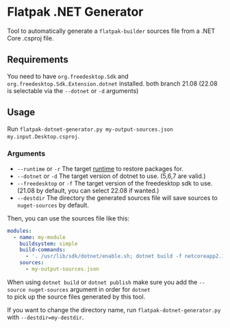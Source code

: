 # Flatpak .NET Generator

Tool to automatically generate a `flatpak-builder` sources file from a .NET Core .csproj file.

## Requirements

You need to have `org.freedesktop.Sdk` and `org.freedesktop.Sdk.Extension.dotnet` installed.
both branch 21.08 (22.08 is selectable via the `--dotnet` or `-d` arguments)

## Usage

Run `flatpak-dotnet-generator.py my-output-sources.json my.input.Desktop.csproj`. 

### Arguments
- `--runtime` or `-r` The target [runtime](https://learn.microsoft.com/en-us/dotnet/core/rid-catalog#linux-rids) to restore packages for.
- `--dotnet` or `-d` The target version of dotnet to use. (5,6,7 are valid.)
- `--freedesktop` or `-f` The target version of the freedesktop sdk to use. (21.08 by default, you can select 22.08 if wanted.)
- `--destdir` The directory the generated sources file will save sources to `nuget-sources` by default. 

Then, you can use the sources file like this:

```yaml
modules:
  - name: my-module
    buildsystem: simple
    build-commands:
      - '. /usr/lib/sdk/dotnet/enable.sh; dotnet build -f netcoreapp2.1 -c Release --source nuget-sources my.input.Desktop.csproj'
    sources:
      - my-output-sources.json
```

When using `dotnet build` or `dotnet publish` make sure you add the `--source nuget-sources` argument in order for `dotnet`  
to pick up the source files generated by this tool.  

If you want to change the directory name, run `flatpak-dotnet-generator.py` with `--destdir=my-destdir`.
